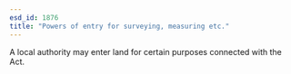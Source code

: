 ```yaml
---
esd_id: 1876
title: "Powers of entry for surveying, measuring etc."
---
```


A local authority may enter land for certain purposes connected with the Act.

